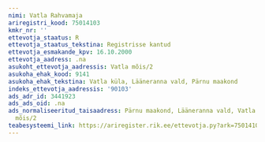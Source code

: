 ```yaml
---
nimi: Vatla Rahvamaja
ariregistri_kood: 75014103
kmkr_nr: ''
ettevotja_staatus: R
ettevotja_staatus_tekstina: Registrisse kantud
ettevotja_esmakande_kpv: 16.10.2000
ettevotja_aadress: .na
asukoht_ettevotja_aadressis: Vatla mõis/2
asukoha_ehak_kood: 9141
asukoha_ehak_tekstina: Vatla küla, Lääneranna vald, Pärnu maakond
indeks_ettevotja_aadressis: '90103'
ads_adr_id: 3441923
ads_ads_oid: .na
ads_normaliseeritud_taisaadress: Pärnu maakond, Lääneranna vald, Vatla küla, Vatla
  mõis/2
teabesysteemi_link: https://ariregister.rik.ee/ettevotja.py?ark=75014103&ref=rekvisiidid
---
```

